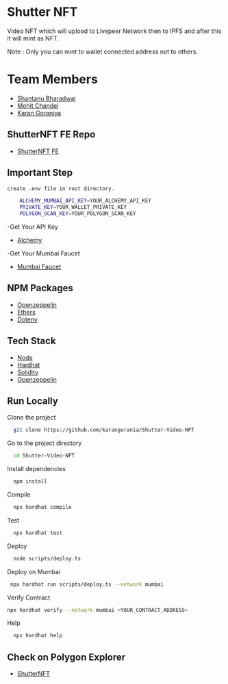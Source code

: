 # Shutter NFT

Video NFT which will upload to Livepeer Network then to IPFS and after this it will mint as NFT.

Note : Only you can mint to wallet connected address not to others.

# Team Members

- [Shantanu Bharadwaj](https://github.com/itsshantanu)
- [Mohit Chandel](https://github.com/mohitchandel)
- [Karan Goraniya](https://github.com/karangorania)

## ShutterNFT FE Repo

- [ShutterNFT FE ](https://github.com/karangorania/ShutterNFT-FE)

## Important Step

```bash
create .env file in root directory.
```

```bash
    ALCHEMY_MUMBAI_API_KEY=YOUR_ALCHEMY_API_KEY
    PRIVATE_KEY=YOUR_WALLET_PRIVATE_KEY
    POLYGON_SCAN_KEY=YOUR_POLYGON_SCAN_KEY

```

-Get Your API Key

- [Alchemy](https://alchemy.com/?r=36af7883c4699196)

-Get Your Mumbai Faucet

- [Mumbai Faucet](https://mumbaifaucet.com/)

## NPM Packages

- [Openzeppelin](https://www.npmjs.com/package/@openzeppelin/contracts)
- [Ethers](https://www.npmjs.com/package/ethers)
- [Dotenv](https://www.npmjs.com/package/dotenv)

## Tech Stack

- [Node](https://nodejs.org/en/)
- [Hardhat](https://hardhat.org/)
- [Solidity](https://docs.soliditylang.org/)
- [Openzeppelin](https://openzeppelin.com/)

## Run Locally

Clone the project

```bash
  git clone https://github.com/karangorania/Shutter-Video-NFT
```

Go to the project directory

```bash
  cd Shutter-Video-NFT
```

Install dependencies

```bash
  npm install
```

Compile

```bash
  npx hardhat compile
```

Test

```bash
  npx hardhat test
```

Deploy

```bash
  node scripts/deploy.ts
```

Deploy on Mumbai

```bash
 npx hardhat run scripts/deploy.ts --network mumbai
```

Verify Contract

```bash
npx hardhat verify --network mumbai <YOUR_CONTRACT_ADDRESS>
```

Help

```bash
  npx hardhat help
```

## Check on Polygon Explorer

- [ShutterNFT](https://mumbai.polygonscan.com/address/0x1348e0a5cfd3b0418fe0ab05ba23c2ce309a60f5)
